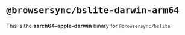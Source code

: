 # `@browsersync/bslite-darwin-arm64`

This is the **aarch64-apple-darwin** binary for `@browsersync/bslite`
